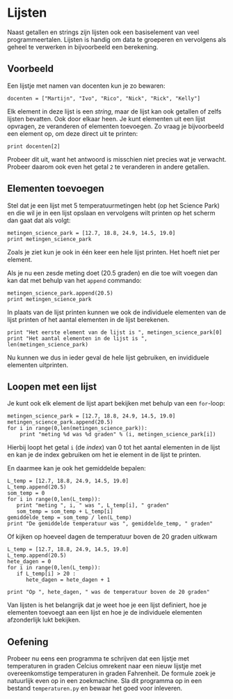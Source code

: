 # Lijsten

Naast getallen en strings zijn lijsten ook een basiselement van veel
programmeertalen. Lijsten is handig om data te groeperen en vervolgens als geheel te verwerken in bijvoorbeeld een berekening.

## Voorbeeld

Een lijstje met namen van docenten kun je zo bewaren:

	docenten = ["Martijn", "Ivo", "Rico", "Nick", "Rick", "Kelly"]

Elk element in deze lijst is een *string*, maar de lijst kan ook getallen of zelfs lijsten bevatten. Ook door elkaar heen. Je kunt elementen uit een lijst opvragen, ze veranderen of elementen toevoegen. Zo vraag je bijvoorbeeld een element op, om deze direct uit te printen:

    print docenten[2]

Probeer dit uit, want het antwoord is misschien niet precies wat je verwacht. Probeer daarom ook even het getal `2` te veranderen in andere getallen.

## Elementen toevoegen

Stel dat je een lijst met 5 temperatuurmetingen hebt (op het Science Park) en die wil je in een lijst opslaan en vervolgens wilt printen op het scherm dan gaat dat als volgt:

	metingen_science_park = [12.7, 18.8, 24.9, 14.5, 19.0]
    print metingen_science_park

Zoals je ziet kun je ook in één keer een hele lijst printen. Het hoeft niet per element.

Als je nu een zesde meting doet (20.5 graden) en die toe wilt voegen dan kan dat met behulp van het `append` commando:

    metingen_science_park.append(20.5)
    print metingen_science_park

In plaats van de lijst printen kunnen we ook de individuele elementen van de lijst printen of het aantal elementen in de lijst berekenen.

    print "Het eerste element van de lijst is ", metingen_science_park[0]
    print "Het aantal elementen in de lijst is ", len(metingen_science_park)

Nu kunnen we dus in ieder geval de hele lijst gebruiken, en invididuele elementen uitprinten.

## Loopen met een lijst

Je kunt ook elk element de lijst apart bekijken met behulp van een `for`-loop:

	metingen_science_park = [12.7, 18.8, 24.9, 14.5, 19.0]
    metingen_science_park.append(20.5)
    for i in range(0,len(metingen_science_park)):
	    print "meting %d was %d graden" % (i, metingen_science_park[i])

Hierbij loopt het getal `i` (de *index*) van 0 tot het aantal elementen in de lijst en kan je de index gebruiken om het ie element in de lijst te printen. 

En daarmee kan je ook het gemiddelde bepalen:

	L_temp = [12.7, 18.8, 24.9, 14.5, 19.0]
    L_temp.append(20.5)
    som_temp = 0
    for i in range(0,len(L_temp)):
	   print "meting ", i, " was ", L_temp[i], " graden" 
       som_temp = som_temp + L_temp[i]
    gemiddelde_temp	= som_temp / len(L_temp)
	print "De gemiddelde temperatuur was ", gemiddelde_temp, " graden"

Of kijken op hoeveel dagen de temperatuur boven de 20 graden uitkwam

	L_temp = [12.7, 18.8, 24.9, 14.5, 19.0]
    L_temp.append(20.5)
    hete_dagen = 0
    for i in range(0,len(L_temp)):
       if L_temp[i] > 20 :
     	  hete_dagen = hete_dagen + 1
		  
    print "Op ", hete_dagen, " was de temperatuur boven de 20 graden"

Van lijsten is het belangrijk dat je weet hoe je een lijst definiert, hoe je elementen toevoegt aan een lijst en hoe je de individuele elementen afzonderlijk lukt bekijken.

## Oefening

Probeer nu eens een programma te schrijven dat een lijstje met temperaturen in graden Celcius omrekent naar een nieuw lijstje met overeenkomstige temperaturen in graden Fahrenheit. De formule zoek je natuurlijk even op in een zoekmachine. Sla dit programma op in een bestand `temperaturen.py` en bewaar het goed voor inleveren.
